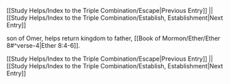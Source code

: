[[Study Helps/Index to the Triple Combination/Escape|Previous Entry]]  ||  [[Study Helps/Index to the Triple Combination/Establish, Establishment|Next Entry]]

 son of Omer, helps return kingdom to father, [[Book of Mormon/Ether/Ether 8#^verse-4|Ether 8:4-6]].

[[Study Helps/Index to the Triple Combination/Escape|Previous Entry]]  ||  [[Study Helps/Index to the Triple Combination/Establish, Establishment|Next Entry]]